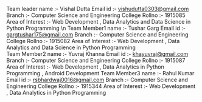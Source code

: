 Team leader name :- Vishal Dutta
  Email id :- vishudutta0303@gmail.com
  Branch :- Computer Science and Engineering
  College Rollno :- 1915085
  Area of Interest :- Web Development , Data Analytics and Data Science in Python Programming \n
Team Member1 name :- Tushar Garg
  Email id :- gargtushar175@gmail.com
  Branch :- Computer Science and Engineering
  College Rollno :- 1915082
  Area of Interest :- Web Development , Data Analytics and Data Science in Python Programming   
Team Member2 name :- Yuvraj Khanna
  Email id :- khayuvraj@gmail.com
  Branch :- Computer Science and Engineering
  College Rollno :- 1915087
  Area of Interest :- Web Development , Data Analytics in Python Programming , Android Development
Team Member3 name :- Rahul Kumar
  Email id :- rsbhardwaj0016@gmail.com
  Branch :- Computer Science and Engineering
  College Rollno :- 1915344
  Area of Interest :- Web Development , Data Analytics in Python Programming   
